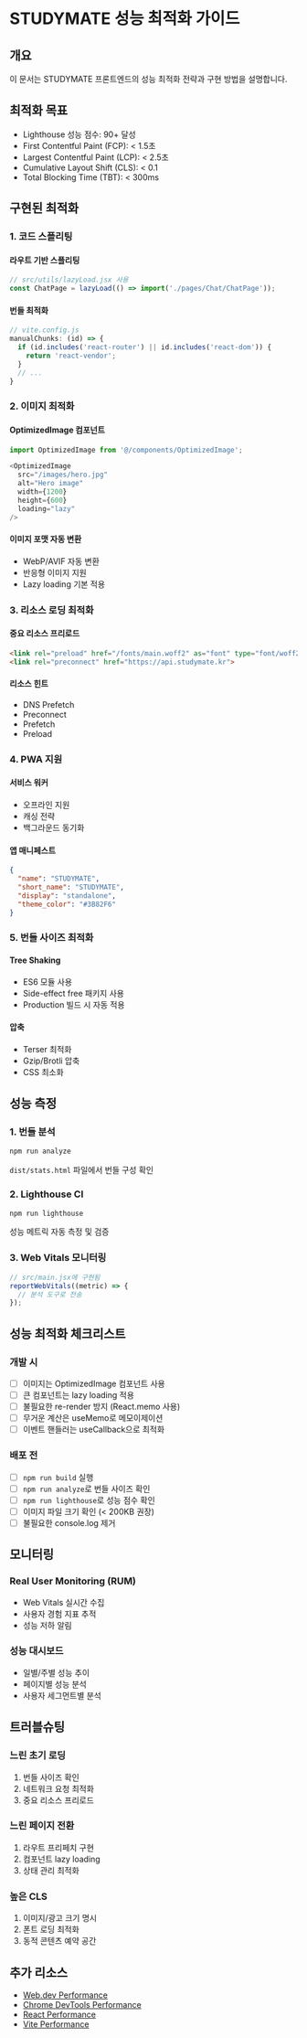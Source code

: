# STUDYMATE 성능 최적화 가이드

## 개요

이 문서는 STUDYMATE 프론트엔드의 성능 최적화 전략과 구현 방법을 설명합니다.

## 최적화 목표

- Lighthouse 성능 점수: 90+ 달성
- First Contentful Paint (FCP): < 1.5초
- Largest Contentful Paint (LCP): < 2.5초
- Cumulative Layout Shift (CLS): < 0.1
- Total Blocking Time (TBT): < 300ms

## 구현된 최적화

### 1. 코드 스플리팅

#### 라우트 기반 스플리팅
```javascript
// src/utils/lazyLoad.jsx 사용
const ChatPage = lazyLoad(() => import('./pages/Chat/ChatPage'));
```

#### 번들 최적화
```javascript
// vite.config.js
manualChunks: (id) => {
  if (id.includes('react-router') || id.includes('react-dom')) {
    return 'react-vendor';
  }
  // ...
}
```

### 2. 이미지 최적화

#### OptimizedImage 컴포넌트
```javascript
import OptimizedImage from '@/components/OptimizedImage';

<OptimizedImage
  src="/images/hero.jpg"
  alt="Hero image"
  width={1200}
  height={600}
  loading="lazy"
/>
```

#### 이미지 포맷 자동 변환
- WebP/AVIF 자동 변환
- 반응형 이미지 지원
- Lazy loading 기본 적용

### 3. 리소스 로딩 최적화

#### 중요 리소스 프리로드
```html
<link rel="preload" href="/fonts/main.woff2" as="font" type="font/woff2" crossorigin>
<link rel="preconnect" href="https://api.studymate.kr">
```

#### 리소스 힌트
- DNS Prefetch
- Preconnect
- Prefetch
- Preload

### 4. PWA 지원

#### 서비스 워커
- 오프라인 지원
- 캐싱 전략
- 백그라운드 동기화

#### 앱 매니페스트
```json
{
  "name": "STUDYMATE",
  "short_name": "STUDYMATE",
  "display": "standalone",
  "theme_color": "#3B82F6"
}
```

### 5. 번들 사이즈 최적화

#### Tree Shaking
- ES6 모듈 사용
- Side-effect free 패키지 사용
- Production 빌드 시 자동 적용

#### 압축
- Terser 최적화
- Gzip/Brotli 압축
- CSS 최소화

## 성능 측정

### 1. 번들 분석
```bash
npm run analyze
```
`dist/stats.html` 파일에서 번들 구성 확인

### 2. Lighthouse CI
```bash
npm run lighthouse
```
성능 메트릭 자동 측정 및 검증

### 3. Web Vitals 모니터링
```javascript
// src/main.jsx에 구현됨
reportWebVitals((metric) => {
  // 분석 도구로 전송
});
```

## 성능 최적화 체크리스트

### 개발 시

- [ ] 이미지는 OptimizedImage 컴포넌트 사용
- [ ] 큰 컴포넌트는 lazy loading 적용
- [ ] 불필요한 re-render 방지 (React.memo 사용)
- [ ] 무거운 계산은 useMemo로 메모이제이션
- [ ] 이벤트 핸들러는 useCallback으로 최적화

### 배포 전

- [ ] `npm run build` 실행
- [ ] `npm run analyze`로 번들 사이즈 확인
- [ ] `npm run lighthouse`로 성능 점수 확인
- [ ] 이미지 파일 크기 확인 (< 200KB 권장)
- [ ] 불필요한 console.log 제거

## 모니터링

### Real User Monitoring (RUM)
- Web Vitals 실시간 수집
- 사용자 경험 지표 추적
- 성능 저하 알림

### 성능 대시보드
- 일별/주별 성능 추이
- 페이지별 성능 분석
- 사용자 세그먼트별 분석

## 트러블슈팅

### 느린 초기 로딩
1. 번들 사이즈 확인
2. 네트워크 요청 최적화
3. 중요 리소스 프리로드

### 느린 페이지 전환
1. 라우트 프리페치 구현
2. 컴포넌트 lazy loading
3. 상태 관리 최적화

### 높은 CLS
1. 이미지/광고 크기 명시
2. 폰트 로딩 최적화
3. 동적 콘텐츠 예약 공간

## 추가 리소스

- [Web.dev Performance](https://web.dev/performance/)
- [Chrome DevTools Performance](https://developer.chrome.com/docs/devtools/performance/)
- [React Performance](https://react.dev/learn/render-and-commit)
- [Vite Performance](https://vitejs.dev/guide/performance.html)